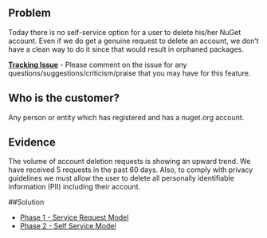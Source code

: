 ##  Problem
Today there is no self-service option for a user to delete his/her NuGet account. Even if we do get a genuine request to delete an account, we don’t have a clean way to do it since that would result in orphaned packages.

**[Tracking Issue](https://github.com/NuGet/NuGetGallery/issues/3204)** - 
Please comment on the issue for any questions/suggestions/criticism/praise that you may have for this feature.

## Who is the customer?
Any person or entity which has registered and has a nuget.org account.

## Evidence
The volume of account deletion requests is showing an upward trend. We have received 5 requests in the past 60 days. Also, to comply with privacy guidelines we must allow the user to delete all personally identifiable information (PII) including their account.

##Solution

* [Phase 1 - Service Request Model](https://github.com/NuGet/Home/wiki/NuGet-Account-Deletion-Workflow-(Customer-View))
* [Phase 2 - Self Service Model](https://github.com/NuGet/Home/wiki/NuGet-Account-Deletion-Workflow-(Admin-View))




